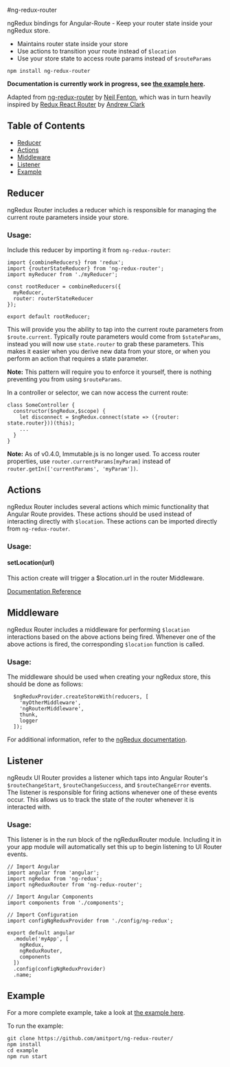 #ng-redux-router

ngRedux bindings for Angular-Route - Keep your router state inside your ngRedux store.

- Maintains router state inside your store
- Use actions to transition your route instead of `$location`
- Use your store state to access route params instead of `$routeParams`

`npm install ng-redux-router`

**Documentation is currently work in progress, see [the example here](https://github.com/amitport/ng-redux-router/tree/master/example).**

Adapted from [ng-redux-router](https://github.com/neilff/ng-redux-router) by [Neil Fenton](https://github.com/neilff),
which was in turn heavily inspired by [Redux React Router](https://github.com/acdlite/redux-react-router) by [Andrew Clark](https://github.com/acdlite)

## Table of Contents

- [Reducer](#reducer)
- [Actions](#actions)
- [Middleware](#middleware)
- [Listener](#listener)
- [Example](#example)

## <a name="reducer">Reducer</a>

ngRedux Router includes a reducer which is responsible for managing the current route parameters inside your store.

### Usage:

Include this reducer by importing it from `ng-redux-router`:

```
import {combineReducers} from 'redux';
import {routerStateReducer} from 'ng-redux-router';
import myReducer from './myReducer';

const rootReducer = combineReducers({
  myReducer,
  router: routerStateReducer
});

export default rootReducer;
```

This will provide you the ability to tap into the current route parameters from `$route.current`. Typically route parameters would come from `$stateParams`, instead you will now use `state.router` to grab these parameters. This makes it easier when you derive new data from your store, or when you perform an action that requires a state parameter.

**Note:** This pattern will require you to enforce it yourself, there is nothing preventing you from using `$routeParams`.

In a controller or selector, we can now access the current route:

```
class SomeController {
  constructor($ngRedux,$scope) {
    let disconnect = $ngRedux.connect(state => ({router: state.router}))(this);
    ...
  }
}
```

**Note:** As of v0.4.0, Immutable.js is no longer used. To access router properties, use `router.currentParams[myParam]` instead of `router.getIn(['currentParams', 'myParam'])`.

## <a name="actions">Actions</a>

ngRedux Router includes several actions which mimic functionality that Angular Route provides. These actions should be used instead of interacting directly with `$location`. These actions can be imported directly from `ng-redux-router`.

### Usage:

#### setLocation(url)

This action create will trigger a $location.url in the router Middleware.

[Documentation Reference](https://docs.angularjs.org/api/ng/service/$location#url)

## <a name="middleware">Middleware</a>

ngRedux Router includes a middleware for performing `$location` interactions based on the above actions being fired. Whenever one of the above actions is fired, the corresponding `$location` function is called.

### Usage:

The middleware should be used when creating your ngRedux store, this should be done as follows:

```
  $ngReduxProvider.createStoreWith(reducers, [
    'myOtherMiddleware',
    'ngRouterMiddleware',
    thunk,
    logger
  ]);
```

For additional information, refer to the [ngRedux documentation](https://github.com/wbuchwalter/ng-redux#api).

## <a name="listener">Listener</a>

ngReudx UI Router provides a listener which taps into Angular Router's `$routeChangeStart`, `$routeChangeSuccess`, and `$routeChangeError` events. The listener is responsible for firing actions whenever one of these events occur. This allows us to track the state of the router whenever it is interacted with.

### Usage:

This listener is in the run block of the ngReduxRouter module. Including it in your app module will automatically set this up to begin listening to UI Router events.

```
// Import Angular
import angular from 'angular';
import ngRedux from 'ng-redux';
import ngReduxRouter from 'ng-redux-router';

// Import Angular Components
import components from './components';

// Import Configuration
import configNgReduxProvider from './config/ng-redux';

export default angular
  .module('myApp', [
    ngRedux,
    ngReduxRouter,
    components
  ])
  .config(configNgReduxProvider)
  .name;

```

## <a name="example">Example</a>

For a more complete example, take a look at [the example here](https://github.com/amitport/ng-redux-router/tree/master/example).

To run the example:

```
git clone https://github.com/amitport/ng-redux-router/
npm install
cd example
npm run start
```

